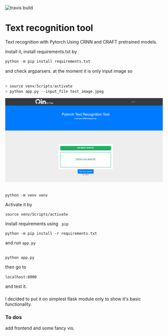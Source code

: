 ![travis build](https://api.travis-ci.com/s3nh/pytorch-text-recognition.svg?branch=master)

# Text recognition tool

Text recognition with Pytorch Using CRNN and CRAFT 
pretrained models. 

Install it, install requirements.txt by 

```python
python -m pip install requirements.txt
```
and check argparsers. at the moment it is only input image so 

```python

> source venv/Scripts/activate
> python app.py --input_file test_image.jpeg

```


![screen](img/front_.PNG?raw=True)


``` 

python -m venv venv

```

Activate it by 


```
source venv/Scripts/activate
```

Install requirements using ``` pip```


``` 
python -m pip install -r requirements.txt
```

and run ``` app.py ``` 

```

python app.py 

```

then go to 


```localhost:8000``` 

and test it. 


### 
I decided to put it on simplest flask module only 
to show it's basic functionality. 




### To dos


add frontend and some fancy vis. 

